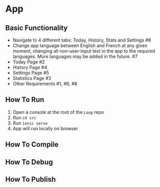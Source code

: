 # App

## Basic Functionality

- Navigate to 4 different tabs: Today, History, Stats and Settings #6
- Change app language between English and French at any given moment, changing all non-user-input text in the app to the required languages. More languages may be added in the future. #7
- Today Page #2
- History Page #4
- Settings Page #5
- Statistics Page #3
- Other Requirements #1, #6, #8

## How To Run

1. Open a console at the root of the `Loop` repo
1. Run `cd src`
1. Run `ionic serve`
1. App will run locally on browser

## How To Compile

## How To Debug

## How To Publish
